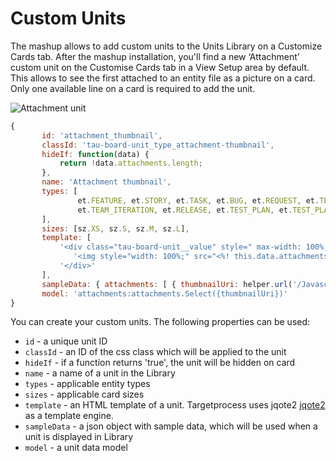 # Custom Units

The mashup allows to add custom units to the Units Library on a Customize Cards tab. After the mashup installation, you'll find a new ‘Attachment’ custom unit on the Customise Cards tab in a View Setup area by default. This allows to see the first attached to an entity file as a picture on a card. Only one available line on a card is required to add the unit.

![Attachment unit](https://github.com/TargetProcess/TP3MashupLibrary/raw/27f8f8d647987cccf001316f3e8a93823eebef72/Custom%20Units/AttachmentUnit.png?raw=true)

```javascript
{
       id: 'attachment_thumbnail',
       classId: 'tau-board-unit_type_attachment-thumbnail',
       hideIf: function(data) {
           return !data.attachments.length;
       },
       name: 'Attachment thumbnail',
       types: [
               et.FEATURE, et.STORY, et.TASK, et.BUG, et.REQUEST, et.TEST_CASE, et.IMPEDIMENT, et.ITERATION,
               et.TEAM_ITERATION, et.RELEASE, et.TEST_PLAN, et.TEST_PLAN_RUN, et.BUILD
       ],
       sizes: [sz.XS, sz.S, sz.M, sz.L],
       template: [
           '<div class="tau-board-unit__value" style=" max-width: 100%; max-height: 100%; width: 100%;">',
              '<img style="width: 100%;" src="<%! this.data.attachments[0].thumbnailUri.replace("width=100", "width=200").replace("height=200", "height=100") %>">',
           '</div>'
       ],
       sampleData: { attachments: [ { thumbnailUri: helper.url('/Javascript/tau/css/images/icons/users/karat.png?size=') } ] },
       model: 'attachments:attachments.Select({thumbnailUri})'
}
```

You can create your custom units. The following properties can be used:

* `id` - a unique unit ID
* `classId` - an ID of the css class which will be applied to the unit
* `hideIf` - if a function returns 'true', the unit will be hidden on card
* `name` - a name of a unit in the Library
* `types` - applicable entity types
* `sizes` - applicable card sizes
* `template` - an HTML template of a unit. Targetprocess uses jqote2 [jqote2](http://aefxx.com/api/jqote2-reference/) as a template engine.
* `sampleData` - a json object with sample data, which will be used when a unit is displayed in Library
* `model` - a unit data model
